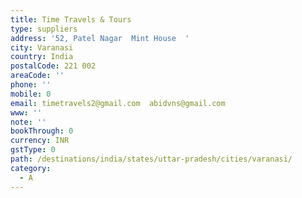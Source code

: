 ```yaml
---
title: Time Travels & Tours
type: suppliers
address: '52, Patel Nagar  Mint House  '
city: Varanasi
country: India
postalCode: 221 002
areaCode: ''
phone: ''
mobile: 0
email: timetravels2@gmail.com  abidvns@gmail.com
www: ''
note: ''
bookThrough: 0
currency: INR
gstType: 0
path: /destinations/india/states/uttar-pradesh/cities/varanasi/
category:
  - A
---
```


